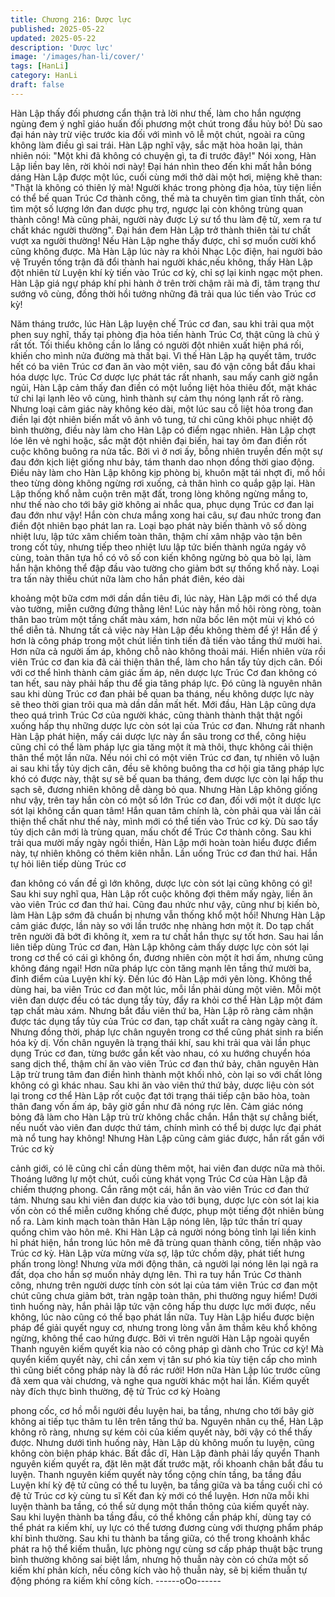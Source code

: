 ```yaml
---
title: Chương 216: Dược lực
published: 2025-05-22
updated: 2025-05-22
description: 'Dược lực'
image: '/images/han-li/cover/'
tags: [HanLi]
category: HanLi
draft: false
---
```


Hàn Lập thấy đối phương cẩn thận trả lời như thế, làm cho hắn
ngượng ngùng đem ý nghĩ giáo huấn đối phương một chút trong
đầu hủy bỏ! Dù sao đại hán này trừ việc trước kia đối với mình vô
lễ một chút, ngoài ra cũng không làm điều gì sai trái.
Hàn Lập nghĩ vậy, sắc mặt hòa hoãn lại, thản nhiên nói:
"Một khi đã không có chuyện gì, ta đi trước đây!" Nói xong, Hàn
Lập liền bay lên, rời khỏi nơi này!
Đại hán nhìn theo đến khi mất hẳn bóng dáng Hàn Lập được một
lúc, cuối cùng mới thở dài một hơi, miệng khẽ than:
"Thật là không có thiên lý mà! Người khác trong phòng địa hỏa,
tùy tiện liền có thể bế quan Trúc Cơ thành công, thế mà ta chuyên
tìm gian tĩnh thất, còn tìm một số lượng lớn đan dược phụ trợ,
ngược lại còn không trùng quan thành công! Mà cũng phải, người
này được Lý sư tổ thu làm đệ tử, xem ra tư chất khác người
thường".
Đại hán đem Hàn Lập trở thành thiên tài tư chất vượt xa người
thường! Nếu Hàn Lập nghe thấy được, chỉ sợ muốn cười khổ
cũng không được.
Mà Hàn Lập lúc này ra khỏi Nhạc Lộc điện, hai người bảo vệ
Truyền tống trận đã đổi thành hai người khác,nếu không, thấy
Hàn Lập đột nhiên từ Luyện khí kỳ tiến vào Trúc cơ kỳ, chỉ sợ lại
kinh ngạc một phen.
Hàn Lập giá ngự pháp khí phi hành ở trên trời chậm rãi mà đi,
tâm trạng thư sướng vô cùng, đồng thời hồi tưởng những đã trải
qua lúc tiến vào Trúc cơ kỳ!

Năm tháng trước, lúc Hàn Lập luyện chế Trúc cơ đan, sau khi trải
qua một phen suy nghĩ, thấy tại phòng địa hỏa tiến hành Trúc Cơ,
thật cũng là chủ ý rất tốt. Tối thiểu không cần lo lắng có người đột
nhiên xuất hiện phá rối, khiến cho mình nửa đường mà thất bại.
Vì thế Hàn Lập hạ quyết tâm, trước hết có ba viên Trúc cơ đan ăn
vào một viên, sau đó vận công bắt đầu khai hóa dược lực.
Trúc Cơ dược lực phát tác rất nhanh, sau mấy canh giờ ngắn
ngủi, Hàn Lập cảm thấy đan điền có một luồng liệt hỏa thiêu đốt,
mặt khác tứ chi lại lạnh lẽo vô cùng, hình thành sự cảm thụ nóng
lạnh rất rõ ràng.
Nhưng loại cảm giác này không kéo dài, một lúc sau cỗ liệt hỏa
trong đan điền lại đột nhiên biến mất vô ảnh vô tung, tứ chi cũng
khôi phục nhiệt độ bình thường, điều này làm cho Hàn Lập có
điểm ngạc nhiên.
Hàn Lập chợt lóe lên vẻ nghi hoặc, sắc mặt đột nhiên đại biến, hai
tay ôm đan điền rốt cuộc không buông ra nửa tấc.
Bởi vì ở nơi ấy, bỗng nhiên truyền đến một sự đau đớn kịch liệt
giống như bảy, tám thanh dao nhọn đồng thời giao động. Điều
này làm cho Hàn Lập không kịp phòng bị, khuôn mặt tái nhợt đi,
mồ hồi theo từng dòng không ngừng rơi xuống, cả thân hình co
quắp gập lại.
Hàn Lập thống khổ nằm cuộn trên mặt đất, trong lòng không
ngừng mắng to, như thế nào cho tới bây giờ không ai nhắc qua,
phục dụng Trúc cơ đan lại đau đớn như vậy!
Hắn còn chưa mắng xong hai câu, sự đau nhức trong đan điền
đột nhiên bạo phát lan ra. Loại bạo phát này biến thành vô số
dòng nhiệt lưu, lập tức xâm chiếm toàn thân, thậm chí xâm nhập
vào tận bên trong cốt tủy, nhưng tiếp theo nhiệt lưu lập tức biến
thành ngứa ngáy vô cùng, toàn thân tựa hồ có vô số con kiến
không ngừng bò qua bò lại, làm hắn hận không thể đập đầu vào
tường cho giảm bớt sự thống khổ này.
Loại tra tấn này thiếu chút nữa làm cho hắn phát điên, kéo dài

khoảng một bữa cơm mới dần dần tiêu đi, lúc này, Hàn Lập mới
có thể dựa vào tường, miễn cưỡng đứng thằng lên! Lúc này hắn
mồ hôi ròng ròng, toàn thân bao trùm một tầng chất màu xám,
hơn nữa bốc lên một mùi vị khó có thể diễn tả.
Nhưng tất cả việc này Hàn Lập đều không thèm để ý! Hắn để ý
hơn là công pháp trong một chút liền tinh tiến đã tiến vào tầng thứ
mười hai. Hơn nữa cả người ấm áp, không chỗ nào không thoải
mái.
Hiển nhiên vừa rồi viên Trúc cơ đan kia đã cải thiện thân thể, làm
cho hắn tẩy tủy dịch cân. Đối với cơ thể hình thành cảm giác ấm
áp, nên dược lực Trúc Cơ đan không có tan hết, sau này phải hấp
thu để gia tăng pháp lực. Đó cũng là nguyên nhân sau khi dùng
Trúc cơ đan phải bế quan ba tháng, nếu không dược lực này sẽ
theo thời gian trôi qua mà dần dần mất hết.
Mới đầu, Hàn Lập cũng dựa theo quá trình Trúc Cơ của người
khác, cũng thành thành thật thật ngồi xuống hấp thụ những dược
lực còn sót lại của Trúc cơ đan.
Nhưng rất nhanh Hàn Lập phát hiện, mấy cái dược lực này ẩn
sâu trong cơ thể, công hiệu cũng chỉ có thể làm pháp lực gia tăng
một ít mà thôi, thực không cải thiện thân thể một lần nữa.
Nếu nói chỉ có một viên Trúc cơ đan, tự nhiên vô luận ai sau khi
tẩy tủy dịch cân, đều sẽ không buông tha cơ hội gia tăng pháp lực
khó có được này, thật sự sẽ bế quan ba tháng, đem dược lực còn
lại hấp thu sạch sẽ, đương nhiên không dễ dàng bỏ qua.
Nhưng Hàn Lập không giống như vậy, trên tay hắn còn có một số
lớn Trúc cơ đan, đối với một ít dược lực sót lại không cần quan
tâm! Hắn quan tâm chính là, còn phải qua vài lần cải thiện thể
chất như thế này, mình mới có thể tiến vào Trúc cơ kỳ. Dù sao tẩy
tủy dịch cân mới là trùng quan, mấu chốt để Trúc Cơ thành công.
Sau khi trải qua mười mấy ngày ngồi thiền, Hàn Lập mới hoàn
toàn hiểu được điểm này, tự nhiên không có thêm kiên nhẫn.
Lần uống Trúc cơ đan thứ hai. Hắn tự hỏi liên tiếp dùng Trúc cơ

đan không có vấn đề gì lớn không, dược lực còn sót lại cũng
không có gì! Sau khi suy nghĩ qua, Hàn Lập rốt cuộc không đợi
thêm mấy ngày, liền ăn vào viên Trúc cơ đan thứ hai.
Cũng đau nhức như vậy, cũng như bị kiến bò, làm Hàn Lập sớm
đã chuẩn bị nhưng vẫn thống khổ một hồi! Nhưng Hàn Lập cảm
giác được, lần này so với lần trước nhẹ nhàng hơn một ít. Do tạp
chất trên người đã bớt đi không ít, xem ra tư chất hắn thực sự tốt
hơn.
Sau hai lần liên tiếp dùng Trúc cơ đan, Hàn Lập không cảm thấy
dược lực còn sót lại trong cơ thể có cái gì không ổn, đương nhiên
còn một ít hơi ấm, nhưng cũng không đáng ngại! Hơn nữa pháp
lực còn tăng mạnh lên tầng thứ mười ba, đỉnh điểm của Luyện khí
kỳ.
Đến lúc đó Hàn Lập mới yên lòng. Không thể dùng hai, ba viên
Trúc cơ đan một lúc, mỗi lần phải dùng một viên. Mỗi một viên
đan dược đều có tác dụng tẩy tủy, đẩy ra khỏi cơ thể Hàn Lập
một đám tạp chất màu xám.
Nhưng bắt đầu viên thứ ba, Hàn Lập rõ ràng cảm nhận được tác
dụng tẩy tủy của Trúc cơ đan, tạp chất xuất ra càng ngày càng ít.
Nhưng đồng thời, pháp lực chân nguyên trong cơ thể cũng phát
sinh ra biến hóa kỳ dị.
Vốn chân nguyên là trạng thái khí, sau khi trải qua vài lần phục
dụng Trúc cơ đan, từng bước gắn kết vào nhau, có xu hướng
chuyển hóa sang dịch thể, thậm chí ăn vào viên Trúc cơ đan thứ
bảy, chân nguyên Hàn Lập trừ trung tâm đan điền hình thành một
khối nhỏ, còn lại so với chất lỏng không có gì khác nhau.
Sau khi ăn vào viên thứ thứ bảy, dược liệu còn sót lại trong cơ thể
Hàn Lập rốt cuộc đạt tới trạng thái tiếp cận bão hòa, toàn thân
đang vốn ấm áp, bây giờ gần như đã nóng rực lên. Cảm giác
nóng bỏng đã làm cho Hàn Lập trù trừ không chắc chắn.
Hắn thật sự chẳng biết, nếu nuốt vào viên đan dược thứ tám,
chính mình có thể bị dược lực đại phát mà nổ tung hay không!
Nhưng Hàn Lập cũng cảm giác được, hắn rất gần với Trúc cơ kỳ

cảnh giới, có lẽ cũng chỉ cần dùng thêm một, hai viên đan dược
nữa mà thôi.
Thoáng lưỡng lự một chút, cuối cùng khát vọng Trúc Cơ của Hàn
Lập đã chiếm thượng phong. Cắn răng một cái, hắn ăn vào viên
Trúc cơ đan thứ tám.
Nhưng sau khi viên đan dược kia vào tới bụng, dược lực còn sót
laị kia vốn còn có thể miễn cưỡng khống chế được, phụp một
tiếng đột nhiên bùng nổ ra. Làm kinh mạch toàn thân Hàn Lập
nóng lên, lập tức thần trí quay quồng chìm vào hôn mê.
Khi Hàn Lập cả người nóng bỏng tỉnh lại liền kinh hỉ phát hiện,
hắn trong lúc hôn mê đã trùng quan thành công, tiến nhập vào
Trúc cơ kỳ.
Hàn Lập vừa mừng vừa sợ, lập tức chồm dậy, phát tiết hưng
phấn trong lòng! Nhưng vừa mới động thân, cả người lại nóng lên
lại ngã ra đất, dọa cho hắn sợ muốn nhảy dựng lên.
Thì ra tuy hắn Trúc Cơ thành công, nhưng trên người dược tính
còn sót lại của tám viên Trúc cơ đan một chút cũng chưa giảm
bớt, tràn ngập toàn thân, phi thường nguy hiểm!
Dưới tình huống này, hắn phải lập tức vận công hấp thu dược lực
mới được, nếu không, lúc nào cũng có thể bạo phát lần nữa.
Tuy Hàn Lập hiểu được biện pháp để giải quyết nguy cơ, nhưng
trong lòng vẫn âm thầm kêu khổ không ngừng, không thể cao
hứng được.
Bởi vì trên người Hàn Lập ngoài quyển Thanh nguyên kiếm quyết
kia nào có công pháp gì dành cho Trúc cơ kỳ! Mà quyển kiếm
quyết này, chỉ cần xem vị tân sư phó kia tùy tiện cấp cho mình thì
cũng biết công pháp này là đồ rác rưởi!
Hơn nữa Hàn Lập lúc trước cũng đã xem qua vài chương, và
nghe qua người khác một hai lần.
Kiếm quyết này đích thực bình thường, đệ tử Trúc cơ kỳ Hoàng

phong cốc, cơ hồ mỗi người đều luyện hai, ba tầng, nhưng cho
tới bây giờ không ai tiếp tục thâm tu lên trên tầng thứ ba. Nguyên
nhân cụ thể, Hàn Lập không rõ ràng, nhưng sự kém cỏi của kiếm
quyết này, bởi vậy có thể thấy được.
Nhưng dưới tình huống này, Hàn Lập dù không muốn tu luyện,
cũng không còn biện pháp khác.
Bất đắc dĩ, Hàn Lập đành phải lấy quyển Thanh nguyên kiếm
quyết ra, đặt lên mặt đất trước mặt, rồi khoanh chân bắt đầu tu
luyện.
Thanh nguyên kiếm quyết này tổng cộng chín tầng, ba tầng đầu
Luyện khí kỳ đệ tử cũng có thể tu luyện, ba tầng giữa và ba tầng
cuối chỉ có đệ tử Trúc cơ kỳ cùng tu sĩ Kết đan kỳ mới có thể
luyện. Hơn nữa mỗi khi luyện thành ba tầng, có thể sử dụng một
thần thông của kiếm quyết này.
Sau khi luyện thành ba tầng đầu, có thể không cần pháp khí,
dùng tay có thể phát ra kiếm khí, uy lực có thể tương đương cùng
với thượng phẩm pháp khí bình thường.
Sau khi tu thành ba tầng giữa, có thể trong khoảnh khắc phát ra
hộ thể kiếm thuẫn, lực phòng ngự cùng sơ cấp pháp thuật bậc
trung bình thường không sai biệt lắm, nhưng hộ thuẫn này còn có
chứa một số kiếm khí phản kích, nếu công kích vào hộ thuẫn này,
sẽ bị kiếm thuẫn tự động phóng ra kiếm khí công kích.
------oOo------
